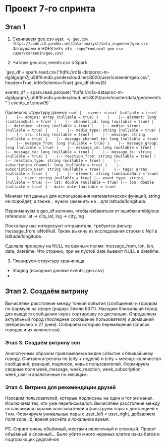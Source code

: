 # Проект 7-го спринта

## Этап 1
1. Скачиваем geo.csv
`wget -O geo.csv https://code.s3.yandex.net/data-analyst/data_engeneer/geo.csv`
Загружаем в HDFS
`hdfs dfs -copyFromLocal geo.csv /user/careenin/geo.csv/`

2. Читаем geo.csv, events.csv в Spark


`geo_df = spark.read.csv("hdfs://rc1a-dataproc-m-dg5lgqqm7jju58f9.mdb.yandexcloud.net:8020/user/careenin/geo.csv", header=True, inferSchema=True)
geo_df.show(5)

events_df = spark.read.parquet(
    "hdfs://rc1a-dataproc-m-dg5lgqqm7jju58f9.mdb.yandexcloud.net:8020/user/master/data/geo/events"
)
events_df.show(5)`

Проверяю структуру данных
`root
 |-- event: struct (nullable = true)
 |    |-- admins: array (nullable = true)
 |    |    |-- element: long (containsNull = true)
 |    |-- channel_id: long (nullable = true)
 |    |-- datetime: string (nullable = true)
 |    |-- media: struct (nullable = true)
 |    |    |-- media_type: string (nullable = true)
 |    |    |-- src: string (nullable = true)
 |    |-- message: string (nullable = true)
 |    |-- message_channel_to: long (nullable = true)
 |    |-- message_from: long (nullable = true)
 |    |-- message_group: long (nullable = true)
 |    |-- message_id: long (nullable = true)
 |    |-- message_to: long (nullable = true)
 |    |-- message_ts: string (nullable = true)
 |    |-- reaction_from: string (nullable = true)
 |    |-- reaction_type: string (nullable = true)
 |    |-- subscription_channel: long (nullable = true)
 |    |-- subscription_user: string (nullable = true)
 |    |-- tags: array (nullable = true)
 |    |    |-- element: string (containsNull = true)
 |    |-- user: string (nullable = true)
 |-- event_type: string (nullable = true)
 |-- lat: double (nullable = true)
 |-- lon: double (nullable = true)
 |-- date: date (nullable = true)`

Меняем тип данных для использования математических функций, string не подойдёт, а также `,` нужно заменить на `.` для latitude/longitude.

Переименуем в geo_df колонки, чтобы избавиться от ошибки ambigious reference: lat -> city_lat, lng -> city_lng

Поскольку нас интересуют отправители, требуется фильтр message_from.isNotNull. Также выкину из исследования строки с Null в latitude/longitude. 

Сделала проверку на NULL по важным полям: message_from, lon, lan, date, datetime. Что странно, при не пустой date бывают NULL в datetime.

3. Планируем структуру хранилища
- Staging (исходные данные events; geo.csv)
- 

## Этап 2. Создаём витрину
Вычисляем расстояние между точкой события (сообщения) и городом по формуле на сфере (радиус Земли 6371).
Находим ближайший город для каждого сообщения через сортировку по дистанции.
Определяем актуальный город (последнее сообщение пользователя) и домашний (непрерывно ≥ 27 дней).
Собираем историю перемещений (список городов и их количество).

### Этап 3. Создаём витрину зон
Аналогичным образом привязываем каждое событие к ближайшему городу.
Считаем агрегаты по (city + неделя) и (city + месяц): количество сообщений, реакций, подписок, новых пользователей.
Формируем сводные поля week_message, week_reaction, week_subscription, week_user и аналогичные по месяцам.


### Этап 4. Витрина для рекомендации друзей
Находим пользователей, которые подписаны на один и тот же канал.
Исключаем тех, кто уже переписывался.
Вычисляем расстояние между оставшимися парами пользователей и фильтруем пары с дистанцией ≤ 1 км.
Формируем уникальные пары с user_left < user_right, добавляем поля zone_id, время расчёта и локальное время.

PS. Спринт очень объёмный, местами нелогичный и сложный. Проект объёмный и сложный... Было убито много нервных клеток из-за багов и подгорающих дедлайнов
